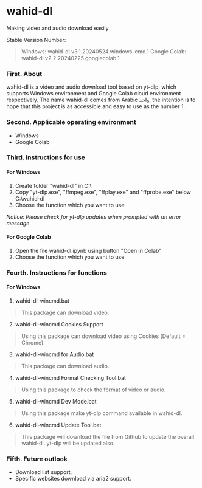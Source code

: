 # wahid-dl
Making video and audio download easily

Stable Version Number: 
> Windows: wahid-dl.v3.1.20240524.windows-cmd.1
> Google Colab: wahid-dl.v2.2.20240225.googlecolab.1

### First. About
wahid-dl is a video and audio download tool based on yt-dlp, which supports Windows environment and Google Colab cloud environment respectively.
The name wahid-dl comes from Arabic واحد, the intention is to hope that this project is as accessible and easy to use as the number 1.

### Second. Applicable operating environment
* Windows
* Google Colab

### Third. Instructions for use
#### For Windows
1. Create folder "wahid-dl" in C:\
2. Copy "yt-dlp.exe", "ffmpeg.exe", "ffplay.exe" and "ffprobe.exe" below C:\wahid-dl
3. Choose the function which you want to use

*Notice: Please check for yt-dlp updates when prompted with an error message*

#### For Google Colab
1. Open the file wahid-dl.ipynb using button "Open in Colab"
2. Choose the function which you want to use

### Fourth.  Instructions for functions
#### For Windows
1. wahid-dl-wincmd.bat
> This package can download video.

2. wahid-dl-wincmd Cookies Support
> Using this package can download video using Cookies (Default = Chrome).

3. wahid-dl-wincmd for Audio.bat
> This package can download audio.

4. wahid-dl-wincmd Format Checking Tool.bat
> Using this package to check the format of video or audio.

5. wahid-dl-wincmd Dev Mode.bat
> Using this package make yt-dlp command available in wahid-dl.

6. wahid-dl-wincmd Update Tool.bat
> This package will download the file from Github to update the overall wahid-dl. yt-dlp will be updated also.

### Fifth.  Future outlook
* Download list support.
* Specific websites download via aria2 support.
